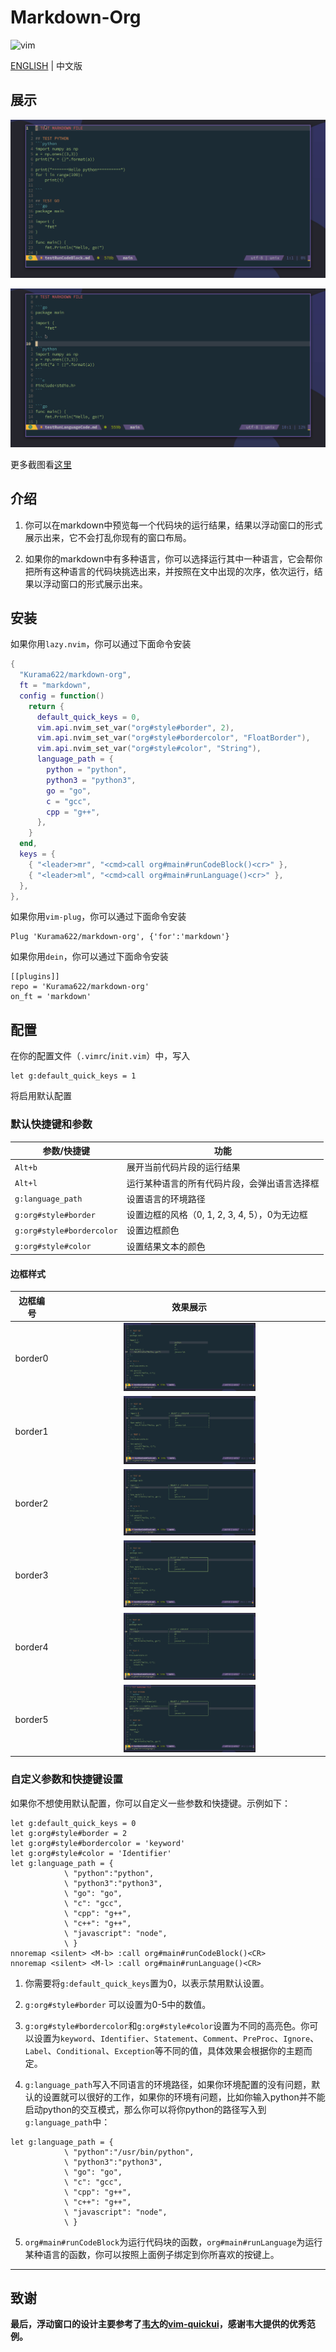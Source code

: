 # Markdown-Org

![vim](https://img.shields.io/badge/vim-neovim-red)

[ENGLISH](./README.md)  |  中文版

## 展示

![codeblock](./screenshot/markdown-org-codeblock.gif)

![language](./screenshot/markdown-org-language.gif)

更多截图看[这里](./screenshot)

## 介绍

1. 你可以在markdown中预览每一个代码块的运行结果，结果以浮动窗口的形式展示出来，它不会打乱你现有的窗口布局。

2. 如果你的markdown中有多种语言，你可以选择运行其中一种语言，它会帮你把所有这种语言的代码块挑选出来，并按照在文中出现的次序，依次运行，结果以浮动窗口的形式展示出来。

## 安装

如果你用`lazy.nvim`，你可以通过下面命令安装
```lua
{
  "Kurama622/markdown-org",
  ft = "markdown",
  config = function()
    return {
      default_quick_keys = 0,
      vim.api.nvim_set_var("org#style#border", 2),
      vim.api.nvim_set_var("org#style#bordercolor", "FloatBorder"),
      vim.api.nvim_set_var("org#style#color", "String"),
      language_path = {
        python = "python",
        python3 = "python3",
        go = "go",
        c = "gcc",
        cpp = "g++",
      },
    }
  end,
  keys = {
    { "<leader>mr", "<cmd>call org#main#runCodeBlock()<cr>" },
    { "<leader>ml", "<cmd>call org#main#runLanguage()<cr>" },
  },
},
```

如果你用`vim-plug`，你可以通过下面命令安装
```vim
Plug 'Kurama622/markdown-org', {'for':'markdown'}
```
如果你用`dein`，你可以通过下面命令安装
```vim
[[plugins]]
repo = 'Kurama622/markdown-org'
on_ft = 'markdown'
```

## 配置

在你的配置文件（`.vimrc`/`init.vim`）中，写入
```vim
let g:default_quick_keys = 1
```
将启用默认配置

### 默认快捷键和参数

| 参数/快捷键               | 功能                                         |
|---------------------------|----------------------------------------------|
| `Alt+b`                   | 展开当前代码片段的运行结果                   |
| `Alt+l`                   | 运行某种语言的所有代码片段，会弹出语言选择框 |
| `g:language_path`         | 设置语言的环境路径                           |
| `g:org#style#border`      | 设置边框的风格（0, 1, 2, 3, 4, 5），0为无边框     |
| `g:org#style#bordercolor` | 设置边框颜色                                 |
| `g:org#style#color`       | 设置结果文本的颜色                           |

#### 边框样式
| 边框编号 |                                   效果展示                                   |
|:--------:|:----------------------------------------------------------------------------:|
|  border0 | <img src="./screenshot/border0.png" alt="border0" height="50%" width="50%" /> |
|  border1 | <img src="./screenshot/border1.png" alt="border1" height="50%" width="50%" /> |
|  border2 | <img src="./screenshot/border2.png" alt="border2" height="50%" width="50%" /> |
|  border3 | <img src="./screenshot/border3.png" alt="border3" height="50%" width="50%" /> |
|  border4 | <img src="./screenshot/border4.png" alt="border4" height="50%" width="50%" /> |
|  border5 | <img src="./screenshot/border5.png" alt="border5" height="50%" width="50%" /> |

### 自定义参数和快捷键设置
如果你不想使用默认配置，你可以自定义一些参数和快捷键。示例如下：

```vim
let g:default_quick_keys = 0
let g:org#style#border = 2
let g:org#style#bordercolor = 'keyword'
let g:org#style#color = 'Identifier'
let g:language_path = {
            \ "python":"python",
            \ "python3":"python3",
            \ "go": "go",
            \ "c": "gcc",
            \ "cpp": "g++",
            \ "c++": "g++",
            \ "javascript": "node",
            \ }
nnoremap <silent> <M-b> :call org#main#runCodeBlock()<CR>
nnoremap <silent> <M-l> :call org#main#runLanguage()<CR>
```
1. 你需要将`g:default_quick_keys`置为0，以表示禁用默认设置。

2. `g:org#style#border` 可以设置为0-5中的数值。

3. `g:org#style#bordercolor`和`g:org#style#color`设置为不同的高亮色。你可以设置为`keyword`、`Identifier`、`Statement`、`Comment`、`PreProc`、`Ignore`、`Label`、`Conditional`、`Exception`等不同的值，具体效果会根据你的主题而定。

4. `g:language_path`写入不同语言的环境路径，如果你环境配置的没有问题，默认的设置就可以很好的工作，如果你的环境有问题，比如你输入python并不能启动python的交互模式，那么你可以将你python的路径写入到`g:language_path`中：
```vim
let g:language_path = {
            \ "python":"/usr/bin/python",
            \ "python3":"python3",
            \ "go": "go",
            \ "c": "gcc",
            \ "cpp": "g++",
            \ "c++": "g++",
            \ "javascript": "node",
            \ }

```
5. `org#main#runCodeBlock`为运行代码块的函数，`org#main#runLanguage`为运行某种语言的函数，你可以按照上面例子绑定到你所喜欢的按键上。

---
## 致谢

**最后，浮动窗口的设计主要参考了[韦大](https://github.com/skywind3000)的[vim-quickui](https://github.com/skywind3000/vim-quickui)，感谢韦大提供的优秀范例。**
